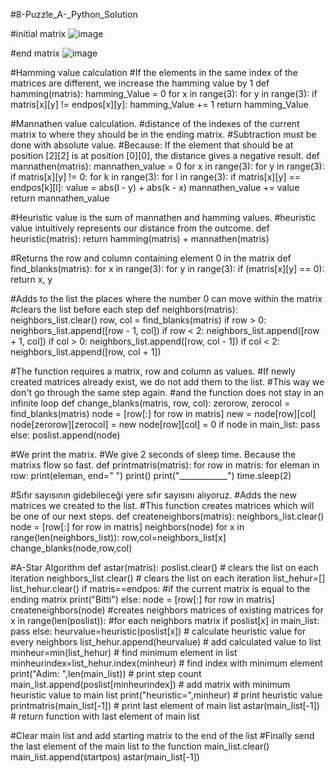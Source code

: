 #8-Puzzle_A-_Python_Solution


#initial matrix
![image](https://github.com/Metinagan/8Puzzle_AStar_Python_Solution/assets/130462728/1b1cbbbe-8d5d-469c-a3b2-33111a7065ee)

#end matrix
![image](https://github.com/Metinagan/8Puzzle_AStar_Python_Solution/assets/130462728/147aa8f5-e1dd-4591-a963-08b3d0cda1bf)


#Hamming value calculation
#If the elements in the same index of the matrices are different, we increase the hamming value by 1
def hamming(matris):
    hamming_Value = 0
    for x in range(3):
        for y in range(3):
            if matris[x][y] != endpos[x][y]:
                hamming_Value += 1
    return hamming_Value

#Mannathen value calculation.
#distance of the indexes of the current matrix to where they should be in the ending matrix.
#Subtraction must be done with absolute value.
#Because: If the element that should be at position [2][2] is at position [0][0], the distance gives a negative result.
def mannathen(matris):
    mannathen_value = 0
    for x in range(3):
        for y in range(3):
            if matris[x][y] != 0:
                for k in range(3):
                    for l in range(3):
                        if matris[x][y] == endpos[k][l]:
                            value = abs(l - y) + abs(k - x)
                            mannathen_value += value
    return mannathen_value


#Heuristic value is the sum of mannathen and hamming values.
#heuristic value intuitively represents our distance from the outcome.
def heuristic(matris):
    return hamming(matris) + mannathen(matris)


#Returns the row and column containing element 0 in the matrix
def find_blanks(matris):
    for x in range(3):
        for y in range(3):
            if (matris[x][y] == 0):
                return x, y

#Adds to the list the places where the number 0 can move within the matrix
#clears the list before each step
def neighbors(matris):
    neighbors_list.clear()
    row, col = find_blanks(matris)
    if row > 0:
        neighbors_list.append([row - 1, col])
    if row < 2:
        neighbors_list.append([row + 1, col])
    if col > 0:
        neighbors_list.append([row, col - 1])
    if col < 2:
        neighbors_list.append([row, col + 1])

#The function requires a matrix, row and column as values.
#If newly created matrices already exist, we do not add them to the list.
#This way we don't go through the same step again.
#and the function does not stay in an infinite loop
def change_blanks(matris, row, col):
    zerorow, zerocol = find_blanks(matris)
    node = [row[:] for row in matris]
    new = node[row][col]
    node[zerorow][zerocol] = new
    node[row][col] = 0
    if node in main_list:
        pass
    else:
        poslist.append(node)

#We print the matrix.
#We give 2 seconds of sleep time. Because the matrixs flow so fast.
def printmatris(matris):
    for row in matris:
        for eleman in row:
            print(eleman, end=" ")
        print() 
    print("____________")
    time.sleep(2)
    
#Sıfır sayısının gidebileceği yere sıfır sayısını alıyoruz.
#Adds the new matrices we created to the list.
#This function creates matrices which will be one of our next steps.
def createneighbors(matris):
    neighbors_list.clear()
    node = [row[:] for row in matris]
    neighbors(node)
    for x in range(len(neighbors_list)):
        row,col=neighbors_list[x]
        change_blanks(node,row,col)



#A-Star Algorithm
def astar(matris):
    poslist.clear()         # clears the list on each iteration
    neighbors_list.clear()  # clears the list on each iteration
    list_hehur=[]            
    list_hehur.clear()
    if matris==endpos:      #if the current matrix is ​​equal to the ending matrix
        print("Bitti")
    else:
        node = [row[:] for row in matris]
        createneighbors(node)        #creates neighbors matrices of existing matrices
        for x in range(len(poslist)):      #for each neighbors matrix
            if poslist[x] in main_list:    
                pass
            else:
                heurvalue=heuristic(poslist[x])   # calculate heuristic value for every neighbors
                list_hehur.append(heurvalue)      # add calculated value to list
        minheur=min(list_hehur)                   # find minimum element in list
        minheurindex=list_hehur.index(minheur)    # find index with minimum element
        print("Adim: ",len(main_list))            # print step count
        main_list.append(poslist[minheurindex])   # add matrix with minimum heuristic value to main list
        print("heuristic=",minheur)               # print heuristic value
        printmatris(main_list[-1])                # print last element of main list
        astar(main_list[-1])                      # return function with last element of main list


#Clear main list and add starting matrix to the end of the list
#Finally send the last element of the main list to the function
main_list.clear()
main_list.append(startpos)
astar(main_list[-1])













